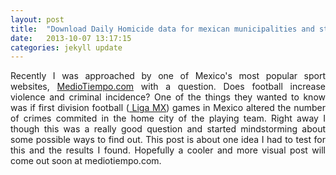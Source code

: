 ```yaml
---
layout: post
title:  "Download Daily Homicide data for mexican municipalities and states (2004-2011)"
date:   2013-10-07 13:17:15
categories: jekyll update
---
```



<p align="justify"> Recently I was approached by one of Mexico's most popular sport websites, <a href="http://www.mediotiempo.com/" target="_blank">MedioTiempo.com</a> with a question. Does football increase violence and criminal incidence? One of the things they wanted to know was if first division football (<a href="http://www.ligamx.net/index.html" target="_blank"> Liga MX</a>) games in Mexico altered the number of crimes commited in the home city of the playing team. Right away I though this was a really good question and started mindstorming about some possible ways to find out. This post is about one idea I had to test for this and the results I found. Hopefully a cooler and more visual post will come out soon at mediotiempo.com.</p>


